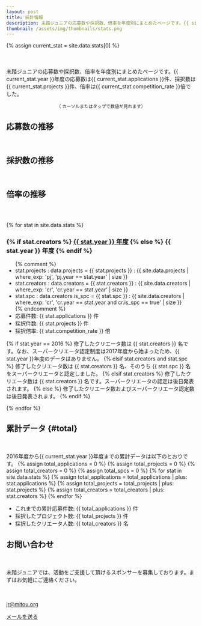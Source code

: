 ```yaml
---
layout: post
title: 統計情報
description: 未踏ジュニアの応募数や採択数、倍率を年度別にまとめたページです。{{ site.data.stats[0].year }}年度の応募数は{{ site.data.stats[0].applications }}件、採択数は{{ site.data.stats[0].projects }}件、倍率は{{ site.data.stats[0].competition_rate }}倍でした。
thumbnail: /assets/img/thumbnails/stats.png
---
```


<style type="text/css">
@import '/assets/css/highcharts.css';

#container {
  height: 400px;
  max-width: 800px;
  margin: 0 auto;
 }

 @media screen and (max-width: 800px) {
   #container {
     width: 98vw;
     margin-left: calc(-49vw + 50%);
   }
 }


/* For series of 応募数 */
.highcharts-color-0 {
  fill: rgb(40, 161, 58);
  stroke: rgb(40, 161, 58);
}
.highcharts-point {
  fill: rgb(40, 161, 58);
}
.highcharts-axis-labels {
  fill: #000000;
 }
.highcharts-axis-line {
  stroke: rgb(40, 161, 58);
}

/* For another series (Not using for now) */
.highcharts-color-1 {
  fill: #90ed7d;
  stroke: #90ed7d;
}
.highcharts-axis.highcharts-color-1 .highcharts-axis-line {
  stroke: #90ed7d;
}
.highcharts-axis.highcharts-color-1 text {
  fill: #90ed7d;
}

.highcharts-axis-line {
  stroke-width: 2px;
}
.highcharts-yaxis {
  stroke-width: 0px;
}
</style>

<script src="/assets/js/highcharts.js"></script>
<!-- NOTE: Use this for expoting image files.
<script src="/assets/js/exporting.js"></script>
-->

{% assign current_stat = site.data.stats[0] %}
<p style='margin-top: 50px;'>
  未踏ジュニアの応募数や採択数、倍率を年度別にまとめたページです。{{ current_stat.year }}年度の応募数は{{ current_stat.applications }}件、採択数は{{ current_stat.projects }}件、倍率は{{ current_stat.competition_rate }}倍でした。
</p>

<center><small>（ <i class="fas fa-mouse-pointer green"></i> カーソルまたはタップで数値が見れます）</small></center>

<h2 style="margin-bottom: 60px;">応募数の推移</h2>
<div id="applications"></div>
<script type="text/javascript">
Highcharts.chart('applications', {
   chart: {
     type: 'column',
     styledMode: true
   },

   title: {
     text: ''
   },

   yAxis: [{
     className: 'highcharts-color-0',
     title: {
       text: ''
     },
     labels: {
       enabled: false,
     },
   }],
   xAxis: [{
     className: 'highcharts-color-0',
     title: {
       text: ''
     },
     type: 'datetime',
     labels: {
       format: '{value:%Y}',
     },
     tickInterval: Date.UTC(2016, 0, 1) - Date.UTC(2015, 0, 1)
   }],

   plotOptions: {
     column: {
       borderRadius: 5
     }
   },

   series: [
     {
       name: '応募数',
       data: [
	 {% for stat in site.data.stats reversed %}
	 [Date.parse('{{ stat.year }}'), {{ stat.applications }}]{% unless forloop.last %},{% endunless %}
	 {% endfor %}
       ]
     }
   ]
});
</script>

<h2 style="margin-bottom: 60px;">採択数の推移</h2>
<div id="selections"></div>
<script type="text/javascript">
Highcharts.chart('selections', {
   chart: {
     type: 'column',
     styledMode: true
   },

   title: {
     text: ''
   },

   yAxis: [{
     className: 'highcharts-color-0',
     title: {
       text: ''
     },
     labels: {
       enabled: false,
     },
   }],
   xAxis: [{
     className: 'highcharts-color-0',
     title: {
       text: ''
     },
     type: 'datetime',
     labels: {
       format: '{value:%Y}',
     },
     tickInterval: Date.UTC(2016, 0, 1) - Date.UTC(2015, 0, 1)
   }],

   plotOptions: {
     column: {
       borderRadius: 5
     }
   },

   series: [
     {
       name: '採択数',
       data: [
	 {% for stat in site.data.stats reversed %}
	 [Date.parse('{{ stat.year }}'), {{ stat.projects }}]{% unless forloop.last %},{% endunless %}
	 {% endfor %}
       ]
     }
   ]
});
</script>


<h2 style="margin-bottom: 60px;">倍率の推移</h2>
<div id="chances"></div>
<script type="text/javascript">
Highcharts.chart('chances', {
   chart: {
     type: 'line',
     styledMode: true
   },

   title: {
     text: ''
   },

   yAxis: [{
     className: 'highcharts-color-0',
     title: {
       text: ''
     },
     labels: {
       enabled: false,
     },
   }],
   xAxis: [{
     className: 'highcharts-color-0',
     title: {
       text: ''
     },
     type: 'datetime',
     labels: {
       format: '{value:%Y}',
     },
     tickInterval: Date.UTC(2016, 0, 1) - Date.UTC(2015, 0, 1)
   }],

   plotOptions: {
     column: {
       borderRadius: 5
     }
   },

   series: [
     {
       name: '倍率',
       data: [
	 {% for stat in site.data.stats reversed %}
	 [Date.parse('{{ stat.year }}'), {{ stat.competition_rate }}]{% unless forloop.last %},{% endunless %}
	 {% endfor %}
       ]
     }
   ]
});
</script>


{% for stat in site.data.stats %}
<h3>
  <!-- NOTE: Latest projects page will be published after its final registration page. -->
  {% if stat.creators %}
  <a href="/projects/{{ stat.year }}" style="font-weight: bold;">{{ stat.year }} 年度</a>
  {% else %}
  {{ stat.year }} 年度
  {% endif %}
</h3>
<ul>
  {% comment %}
  <!-- NOTE: Check if manual stats data are exactly matched with calcularated ones by uncommentting. -->
  <li>stat.projects : data.projects = {{ stat.projects }} : {{ site.data.projects | where_exp: 'pj', 'pj.year == stat.year' | size }}</li>
  <li>stat.creators : data.creators = {{ stat.creators }} : {{ site.data.creators | where_exp: 'cr', 'cr.year == stat.year' | size }}</li>
  <li>stat.spc : data.creators.is_spc = {{ stat.spc }} : {{ site.data.creators | where_exp: 'cr', 'cr.year == stat.year and cr.is_spc == true' | size }}</li>
  {% endcomment %}

  <li>応募件数: {{ stat.applications    }} 件</li>
  <li>採択件数: {{ stat.projects        }} 件</li>
  <li>採択倍率: {{ stat.competition_rate }} 倍</li>
</ul>

{% if stat.year == 2016 %}
修了したクリエータ数は {{ stat.creators }} 名です。なお、スーパークリエータ認定制度は2017年度から始まったため、{{ stat.year }}年度のデータはありません。
{% elsif stat.creators and stat.spc %}
修了したクリエータ数は {{ stat.creators }} 名、そのうち {{ stat.spc }} 名をスーパークリエータと認定しました。
{% elsif stat.creators %}
修了したクリエータ数は {{ stat.creators }} 名です。スーパークリエータの認定は後日発表されます。
{% else %}
修了したクリエータ数およびスーパークリエータ認定数は後日発表されます。
{% endif %}

{% endfor %}


## 累計データ {#total}
<p style='margin-top: 50px;'>
  2016年度から{{ current_stat.year }}年度までの累計データは以下のとおりです。
  {% assign total_applications = 0 %}
  {% assign total_projects = 0 %}
  {% assign total_creators = 0 %}
  {% assign total_spcs  = 0 %}
  {% for stat in site.data.stats %}
    {% assign total_applications = total_applications | plus: stat.applications %}
    {% assign total_projects     = total_projects     | plus: stat.projects     %}
    {% assign total_creators     = total_creators     | plus: stat.creators     %}
    {% endfor %}
  <ul>
    <li>これまでの累計応募件数: {{ total_applications }} 件</li>
    <li>採択したプロジェクト数: {{ total_projects     }} 件</li>
    <li>採択したクリエータ人数: {{ total_creators     }} 名</li>
  </ul>
</p>


## お問い合わせ

<div style="margin-top: 50px;">
  <p>未踏ジュニアでは、活動をご支援して頂けるスポンサーを募集しております。まずはお気軽にご連絡ください。</p>

  <div class='text-center' style='margin-top: 30px;'>
    <i class="fas fa-envelope green" style="font-size:36px;"></i><br>
    <a href="mailto:jr@mitou.org">jr@mitou.org</a>
  </div>

  <a href="mailto:jr@mitou.org" class="button">メールを送る</a>
</div>

